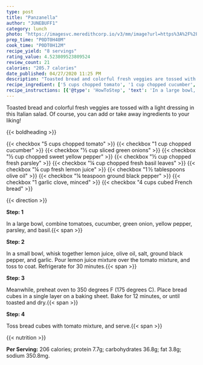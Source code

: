 ```yaml
---
type: post
title: "Panzanella"
author: "JUNEBUFF1"
category: lunch
photo: "https://imagesvc.meredithcorp.io/v3/mm/image?url=https%3A%2F%2Fimages.media-allrecipes.com%2Fuserphotos%2F406770.jpg"
prep_time: "P0DT0H40M"
cook_time: "P0DT0H12M"
recipe_yield: "8 servings"
rating_value: 4.523809523809524
review_count: 21
calories: "205.7 calories"
date_published: 04/27/2020 11:25 PM
description: "Toasted bread and colorful fresh veggies are tossed with a light dressing in this Italian salad.  Of course, you can add or take away ingredients to your liking!"
recipe_ingredient: ['5 cups chopped tomato', '1 cup chopped cucumber', '½ cup sliced green onions', '½ cup chopped sweet yellow pepper', '½ cup chopped fresh parsley', '¼ cup chopped fresh basil leaves', '¼ cup fresh lemon juice', '1\u2009½ tablespoons olive oil', '¼ teaspoon ground black pepper', '1 garlic clove, minced', '4 cups cubed French bread']
recipe_instructions: [{'@type': 'HowToStep', 'text': 'In a large bowl, combine tomatoes, cucumber, green onion, yellow pepper, parsley, and basil.\n'}, {'@type': 'HowToStep', 'text': 'In a small bowl, whisk together lemon juice, olive oil, salt, ground black pepper, and  garlic. Pour lemon juice mixture over the tomato mixture, and toss to coat.  Refrigerate for 30 minutes.\n'}, {'@type': 'HowToStep', 'text': 'Meanwhile, preheat oven to 350 degrees F (175 degrees C).  Place bread cubes in a single layer on a baking sheet.  Bake for 12 minutes, or until toasted and dry.\n'}, {'@type': 'HowToStep', 'text': 'Toss bread cubes with tomato mixture, and serve.\n'}]
---
```


Toasted bread and colorful fresh veggies are tossed with a light dressing in this Italian salad.  Of course, you can add or take away ingredients to your liking! 

{{< boldheading >}}

{{< checkbox "5 cups chopped tomato" >}}
{{< checkbox "1 cup chopped cucumber" >}}
{{< checkbox "½ cup sliced green onions" >}}
{{< checkbox "½ cup chopped sweet yellow pepper" >}}
{{< checkbox "½ cup chopped fresh parsley" >}}
{{< checkbox "¼ cup chopped fresh basil leaves" >}}
{{< checkbox "¼ cup fresh lemon juice" >}}
{{< checkbox "1 ½ tablespoons olive oil" >}}
{{< checkbox "¼ teaspoon ground black pepper" >}}
{{< checkbox "1  garlic clove, minced" >}}
{{< checkbox "4 cups cubed French bread" >}}


{{< direction >}}

**Step: 1**

In a large bowl, combine tomatoes, cucumber, green onion, yellow pepper, parsley, and basil.{{< span >}}

**Step: 2**

In a small bowl, whisk together lemon juice, olive oil, salt, ground black pepper, and  garlic. Pour lemon juice mixture over the tomato mixture, and toss to coat.  Refrigerate for 30 minutes.{{< span >}}

**Step: 3**

Meanwhile, preheat oven to 350 degrees F (175 degrees C).  Place bread cubes in a single layer on a baking sheet.  Bake for 12 minutes, or until toasted and dry.{{< span >}}

**Step: 4**

Toss bread cubes with tomato mixture, and serve.{{< span >}}

{{< nutrition >}}

**Per Serving:** 206 calories; protein 7.7g; carbohydrates 36.8g; fat 3.8g; sodium 350.8mg.